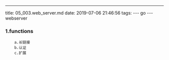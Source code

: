 ---
title: 05_003.web_server.md
date: 2019-07-06 21:46:56
tags:
--- go
--- webserver

### 1.functions
```
    a.长链接
    b.认证
    c.扩展
```
